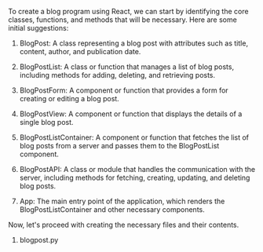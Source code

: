 To create a blog program using React, we can start by identifying the core classes, functions, and methods that will be necessary. Here are some initial suggestions:

1. BlogPost: A class representing a blog post with attributes such as title, content, author, and publication date.

2. BlogPostList: A class or function that manages a list of blog posts, including methods for adding, deleting, and retrieving posts.

3. BlogPostForm: A component or function that provides a form for creating or editing a blog post.

4. BlogPostView: A component or function that displays the details of a single blog post.

5. BlogPostListContainer: A component or function that fetches the list of blog posts from a server and passes them to the BlogPostList component.

6. BlogPostAPI: A class or module that handles the communication with the server, including methods for fetching, creating, updating, and deleting blog posts.

7. App: The main entry point of the application, which renders the BlogPostListContainer and other necessary components.

Now, let's proceed with creating the necessary files and their contents.

1. blogpost.py

